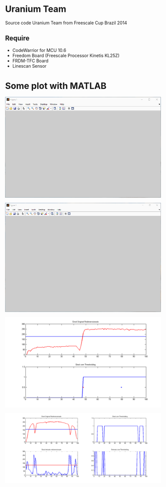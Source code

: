 # Uranium Team

Source code Uranium Team from Freescale Cup Brazil 2014

## Require

- CodeWarrior for MCU 10.6
- Freedom Board (Freescale Processor Kinetis KL25Z)
- FRDM-TFC Board
- Linescan Sensor

# Some plot with MATLAB

![](Analise_MATLAB/matlab1.gif)

![](Analise_MATLAB/matlab2.gif)

![](Analise_MATLAB/thresholding.png)

![](Analise_MATLAB/derivada.png)